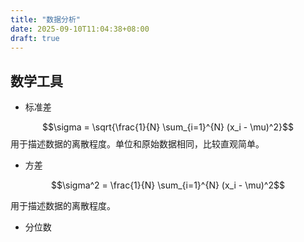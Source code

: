 ```yaml
---
title: "数据分析"
date: 2025-09-10T11:04:38+08:00
draft: true
---
```


## 数学工具
- 标准差

$$\sigma = \sqrt{\frac{1}{N} \sum_{i=1}^{N} (x_i - \mu)^2}$$
用于描述数据的离散程度。单位和原始数据相同，比较直观简单。
- 方差

$$\sigma^2 = \frac{1}{N} \sum_{i=1}^{N} (x_i - \mu)^2$$

用于描述数据的离散程度。

- 分位数
